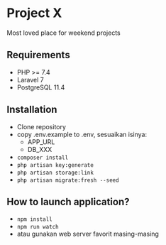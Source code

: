 # Project X
Most loved place for weekend projects


## Requirements
- PHP >= 7.4
- Laravel 7
- PostgreSQL 11.4

## Installation
- Clone repository
- copy .env.example to .env, sesuaikan isinya:
  - APP_URL
  - DB_XXX
- `composer install`
- `php artisan key:generate`
- `php artisan storage:link`
- `php artisan migrate:fresh --seed`

## How to launch application?
- `npm install`
- `npm run watch`
- atau gunakan web server favorit masing-masing
